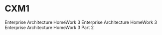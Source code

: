 # CXM1
Enterprise Architecture HomeWork 3
Enterprise Architecture HomeWork 3
Enterprise Architecture HomeWork 3 Part 2
